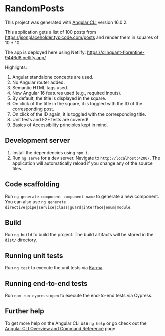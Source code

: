 # RandomPosts

This project was generated with [Angular CLI](https://github.com/angular/angular-cli) version 16.0.2.

This application gets a list of 100 posts from https://jsonplaceholder.typicode.com/posts and render them in squares of 10 * 10.

The app is deployed here using Netlify: https://clinquant-florentine-9446d8.netlify.app/

Highlights:

1) Angular standalone concepts are used.
2) No Angular router added.
3) Semantic HTML tags used.
4) New Angular 16 features used (e.g., required inputs).
5) By default, the title is displayed in the square. 
6) On click of the title in the square, it is toggled with the ID of the corresponding post.
7) On click of the ID again, it is toggled with the corresponding title.
8) Unit tests and E2E tests are covered!
9) Basics of Accessibility principles kept in mind.

## Development server

1) Install the dependencies using `npm i`.
2) Run `ng serve` for a dev server. Navigate to `http://localhost:4200/`. The application will automatically reload if you change any of the source files.

## Code scaffolding

Run `ng generate component component-name` to generate a new component. You can also use `ng generate directive|pipe|service|class|guard|interface|enum|module`.

## Build

Run `ng build` to build the project. The build artifacts will be stored in the `dist/` directory.

## Running unit tests

Run `ng test` to execute the unit tests via [Karma](https://karma-runner.github.io).

## Running end-to-end tests

Run `npm run cypress:open` to execute the end-to-end tests via Cypress.

## Further help

To get more help on the Angular CLI use `ng help` or go check out the [Angular CLI Overview and Command Reference](https://angular.io/cli) page.
